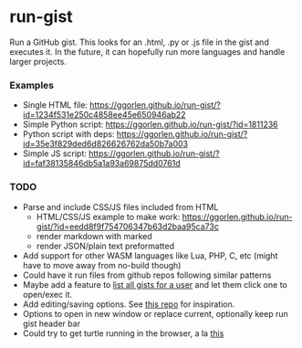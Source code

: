 # run-gist

Run a GitHub gist. This looks for an .html, .py or .js file in the gist and executes it. In the future, it can hopefully run more languages and handle larger projects.

### Examples

- Single HTML file: <https://ggorlen.github.io/run-gist/?id=1234f531e250c4858ee45e650946ab22>
- Simple Python script: <https://ggorlen.github.io/run-gist/?id=1811236>
- Python script with deps: <https://ggorlen.github.io/run-gist/?id=35e3f829ded6d826626762da50b7a003>
- Simple JS script: <https://ggorlen.github.io/run-gist/?id=faf38135846db5a1a93a69875dd0761d>

### TODO

- Parse and include CSS/JS files included from HTML
  - HTML/CSS/JS example to make work: <https://ggorlen.github.io/run-gist/?id=eedd8f9f754706347b63d2baa95ca73c>
  - render markdown with marked
  - render JSON/plain text preformatted
- Add support for other WASM languages like Lua, PHP, C, etc (might have to move away from no-build though)
- Could have it run files from github repos following similar patterns
- Maybe add a feature to [list all gists for a user](https://github.com/ggorlen/gist-list) and let them click one to open/exec it.
- Add editing/saving options. See [this repo](https://github.com/greggman/jsgist?tab=readme-ov-file) for inspiration.
- Options to open in new window or replace current, optionally keep run gist header bar
- Could try to get turtle running in the browser, a la [this](https://stackoverflow.com/questions/69326598/running-python-3-turtle-programs-in-the-browser)
